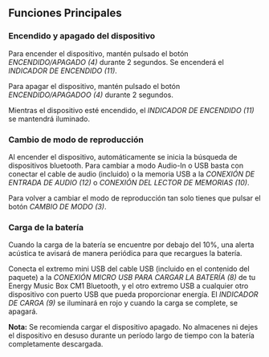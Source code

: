 ## Funciones Principales

### Encendido y apagado del dispositivo

Para encender el dispositivo, mantén pulsado el botón *ENCENDIDO/APAGADO (4)* durante 2 segundos. Se encenderá el *INDICADOR DE ENCENDIDO (11)*.

Para apagar el dispositivo, mantén pulsado el botón *ENCENDIDO/APAGADOO (4)* durante 2 segundos.

Mientras el dispositivo esté encendido, el *INDICADOR DE ENCENDIDO (11)* se mantendrá iluminado.

### Cambio de modo de reproducción

Al encender el dispositivo, automáticamente se inicia la búsqueda de dispositivos bluetooth. Para cambiar a modo Audio-In o USB basta con conectar el cable de audio (incluido) o la memoria USB a la *CONEXIÓN DE ENTRADA DE AUDIO (12)* o *CONEXIÓN DEL LECTOR DE MEMORIAS (10)*.

Para volver a cambiar el modo de reproducción tan solo tienes que pulsar el botón *CAMBIO DE MODO (3)*.

### Carga de la batería

Cuando la carga de la batería se encuentre por debajo del 10%, una alerta acústica te avisará de manera periódica para que recargues la batería.

Conecta el extremo mini USB del cable USB (incluido en el contenido del paquete) a la *CONEXIÓN MICRO USB PARA CARGAR LA BATERÍA (8)* de tu Energy Music Box CM1 Bluetooth, y el otro extremo USB a cualquier otro dispositivo con puerto USB que pueda proporcionar energía. El *INDICADOR DE CARGA (9)* se iluminará en rojo y cuando la carga se complete, se apagará.



**Nota:** Se recomienda cargar el dispositivo apagado. No almacenes ni dejes el dispositivo en desuso durante un período largo de tiempo con la batería completamente descargada.
